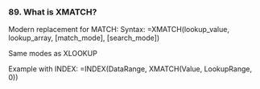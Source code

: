 ### 89. **What is XMATCH?**

Modern replacement for MATCH:
Syntax: =XMATCH(lookup_value, lookup_array, [match_mode], [search_mode])

Same modes as XLOOKUP

Example with INDEX:
=INDEX(DataRange, XMATCH(Value, LookupRange, 0))
